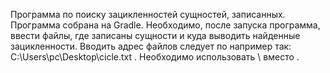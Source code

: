 Программа по поиску зацикленностей сущностей, записанных. 
Программа собрана на Gradle. 
Необходимо, после запуска программа, ввести файлы, где записаны сущности и куда выводить найденные зацикленности. 
Вводить адрес файлов следует по например так: C:\\Users\\pc\\Desktop\\cicle.txt . Необходимо использовать \\ вместо \. 
